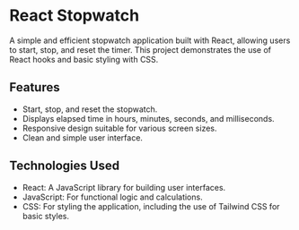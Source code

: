 # React Stopwatch
A simple and efficient stopwatch application built with React, allowing users to start, stop, and reset the timer. This project demonstrates the use of React hooks and basic styling with CSS.

## Features
- Start, stop, and reset the stopwatch.
- Displays elapsed time in hours, minutes, seconds, and milliseconds.
- Responsive design suitable for various screen sizes.
- Clean and simple user interface.

## Technologies Used
- React: A JavaScript library for building user interfaces.
- JavaScript: For functional logic and calculations.
- CSS: For styling the application, including the use of Tailwind CSS for basic styles.
